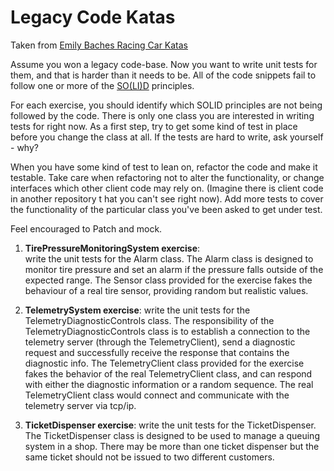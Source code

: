 Legacy Code Katas
=================
Taken from [Emily Baches Racing Car Katas](https://github.com/emilybache/Racing-Car-Katas)

Assume you won a legacy code-base. Now you want to write unit tests for them, 
and that is harder than it needs to be. All of the code snippets fail to follow one or more of the 
[SO(LI)D](https://en.wikipedia.org/wiki/SOLID_(object-oriented_design)) principles.

For each exercise, you should identify which SOLID principles are not being followed by the code. 
There is only one class you are interested in writing tests for right now. 
As a first step, try to get some kind of test in place before you change the class at all. 
If the tests are hard to write, ask yourself - why?

When you have some kind of test to lean on, refactor the code and make it testable. 
Take care when refactoring not to alter the functionality, or change interfaces which 
other client code may rely on. (Imagine there is client code in another repository t
hat you can't see right now). 
Add more tests to cover the functionality of the particular class you've been asked to get under test.

Feel encouraged to Patch and mock.

1. **TirePressureMonitoringSystem exercise**:  
write the unit tests for the Alarm class. The Alarm class is designed to monitor 
tire pressure and set an alarm if the pressure falls outside of the expected range. 
The Sensor class provided for the exercise fakes the behaviour of a real tire sensor, 
providing random but realistic values.

2. **TelemetrySystem exercise**: 
write the unit tests for the TelemetryDiagnosticControls class. 
The responsibility of the TelemetryDiagnosticControls class is to establish a connection 
to the telemetry server (through the TelemetryClient), send a diagnostic request and successfully 
receive the response that contains the diagnostic info. 
The TelemetryClient class provided for the exercise fakes the behavior of the real TelemetryClient class, 
and can respond with either the diagnostic information or a random sequence. 
The real TelemetryClient class would connect and communicate with the telemetry server via tcp/ip.

3. **TicketDispenser exercise**: 
write the unit tests for the TicketDispenser. 
The TicketDispenser class is designed to be used to manage a queuing system in a shop. 
There may be more than one ticket dispenser but the same ticket should not be issued 
to two different customers.
